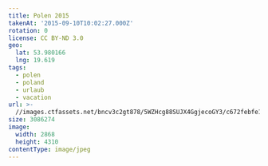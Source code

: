 ```yaml
---
title: Polen 2015
takenAt: '2015-09-10T10:02:27.000Z'
rotation: 0
license: CC BY-ND 3.0
geo:
  lat: 53.980166
  lng: 19.619
tags:
  - polen
  - poland
  - urlaub
  - vacation
url: >-
  //images.ctfassets.net/bncv3c2gt878/5WZHcg88SUJX4GgjecoGY3/c672febfe1de06df7c4ff875472d844f/polen-2015_25836789372_o
size: 3086274
image:
  width: 2868
  height: 4310
contentType: image/jpeg
---
```


